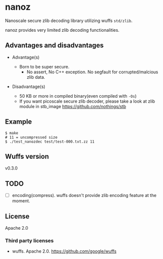 # nanoz

Nanoscale secure zlib decoding library utilizing wuffs `std/zlib`.

nanoz provides very limited zlib decoding functionalities.


## Advantages and disadvantages

* Advantage(s)
  * Born to be super secure.
    * No assert, No C++ exception. No segfault for corrupted/malcious zlib data.

* Disadvantage(s)
  * 50 KB or more in compiled binary(even compiled with `-Os`)
  * If you want picoscale secure zlib decoder, please take a look at zlib module in stb_image https://github.com/nothings/stb

## Example

```
$ make
# 11 = uncompressed size
$ ./test_nanozdec test/test-000.txt.zz 11
```


## Wuffs version

v0.3.0

## TODO

* [ ] encoding(compress). wuffs doesn't provide zlib encoding feature at the moment.

## License

Apache 2.0

### Third party licenses

* wuffs. Apache 2.0. https://github.com/google/wuffs
